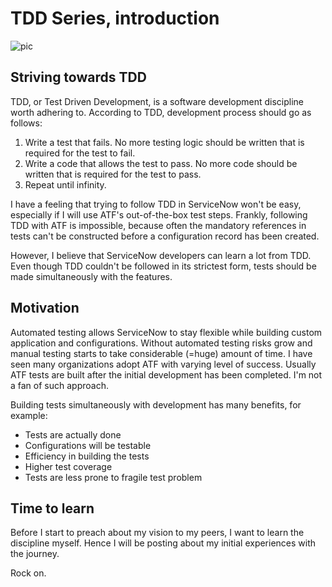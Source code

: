 # TDD Series, introduction
![pic](https://source.unsplash.com/81rOS-jYoJ8/800x500)

## Striving towards TDD

TDD, or Test Driven Development, is a software development discipline worth adhering to. According to TDD, development process should go as follows: 

1. Write a test that fails. No more testing logic should be written that is required for the test to fail.
2. Write a code that allows the test to pass. No more code should be written that is required for the test to pass.
3. Repeat until infinity.

I have a feeling that trying to follow TDD in ServiceNow won't be easy, especially if I will use ATF's out-of-the-box test steps. Frankly, following TDD with ATF is impossible, because often the mandatory references in tests can't be constructed before a configuration record has been created.

However, I believe that ServiceNow developers can learn a lot from TDD. Even though TDD couldn't be followed in its strictest form, tests should be made simultaneously with the features.

## Motivation

Automated testing allows ServiceNow to stay flexible while building custom application and configurations. Without automated testing risks grow and manual testing starts to take considerable (=huge) amount of time. I have seen many organizations adopt ATF with varying level of success. Usually ATF tests are built after the initial development has been completed. I'm not a fan of such approach.

Building tests simultaneously with development has many benefits, for example:
* Tests are actually done
* Configurations will be testable
* Efficiency in building the tests
* Higher test coverage
* Tests are less prone to fragile test problem

## Time to learn

Before I start to preach about my vision to my peers, I want to learn the discipline myself. Hence I will be posting about my initial experiences with the journey. 

Rock on.